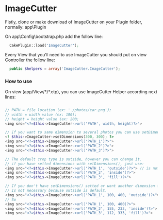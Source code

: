 ImageCutter
===========

Fistly, clone or make download of ImageCutter on your Plugin folder, normally: app\Plugin 


On app\Config\bootstrap.php add the follow line:

```php
  CakePlugin::load('ImageCutter');
```

Every View that you'll need to use ImageCutter you should put on view Controller the follow line:

```php
  public $helpers = array('ImageCutter.ImageCutter');
```

### How to use ###


On view (app/View/\*/*.ctp), you can use ImageCutter Helper according next lines: 

```php

// PATH = file location (ex: './photos/car.png');
// width = width value (ex: 100);
// height = height value (ex: 200;
<img src="<?=$this->ImageCutter->url('PATH', width, height)?>">

// If you want to same dimension to several photos you can use setDimensions() to define a width and height
<? $this->ImageCutter->setDimensions(300, 300); ?>
<img src="<?=$this->ImageCutter->url('PATH_1')?>">
<img src="<?=$this->ImageCutter->url('PATH_2')?>">
<img src="<?=$this->ImageCutter->url('PATH_3')?>">

// The default crop type is outside, however you can change it.
// if you have setted dimensions with setDimensions(), just use:
<img src="<?=$this->ImageCutter->url('PATH_1', 'outside')?>"> // is not necessary because outside is default.
<img src="<?=$this->ImageCutter->url('PATH_2', 'inside')?>">
<img src="<?=$this->ImageCutter->url('PATH_3', 'fill')?>">

// If you don't have setDimensions() setted or want another dimension for a specific img tag
// Is not necessary because outside is default.
<img src="<?=$this->ImageCutter->url('PATH_1', 100, 400, 'outside')?>">
// So
<img src="<?=$this->ImageCutter->url('PATH_1', 100, 400)?>">
<img src="<?=$this->ImageCutter->url('PATH_2', 155, 233, 'inside')?>">
<img src="<?=$this->ImageCutter->url('PATH_3', 112, 333, 'fill')?>">


```

